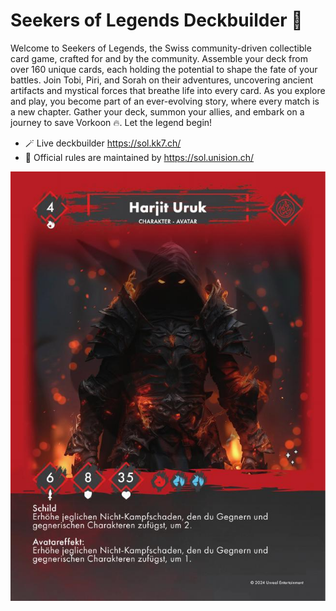 # Seekers of Legends Deckbuilder 🦄

Welcome to Seekers of Legends, the Swiss community-driven collectible card game, crafted for and by the community. 
Assemble your deck from over 160 unique cards, each holding the potential to shape the fate of your battles.
Join Tobi, Piri, and Sorah on their adventures, uncovering ancient artifacts and mystical forces that breathe life into
every card. As you explore and play, you become part of an ever-evolving story, where every match is a new chapter. 
Gather your deck, summon your allies, and embark on a journey to save Vorkoon 🔥. Let the legend begin!

- 🪄 Live deckbuilder https://sol.kk7.ch/
- 🎲 Official rules are maintained by https://sol.unision.ch/

![Harjit Uruk](./public/cards/card-033.jpg)
